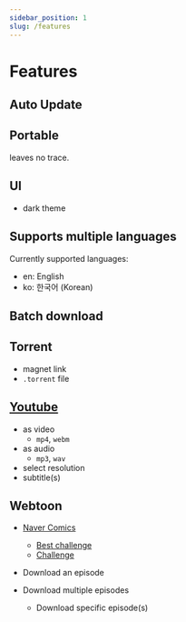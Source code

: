 ```yaml
---
sidebar_position: 1
slug: /features
---
```


# Features

## Auto Update

## Portable

leaves no trace.

## UI

- dark theme

## Supports multiple languages

Currently supported languages:

- en: English
- ko: 한국어 (Korean)

## Batch download

<!-- ```json title="example.json"
{
  "youtube.com": [
    {
      "url": "https://www.youtube.com/watch?v=dQw4w9WgXcQ",
      "fileType": "mp4"
    }
  ]
}
``` -->

## Torrent

- magnet link
- `.torrent` file

## [Youtube](https://youtube.com)

- as video
  - `mp4`, `webm`
- as audio
  - `mp3`, `wav`
- select resolution
- subtitle(s)

## Webtoon

- [Naver Comics](https://comic.naver.com)

  - [Best challenge](https://comic.naver.com/genre/bestChallenge)
  - [Challenge](https://comic.naver.com/genre/challenge)

- Download an episode
- Download multiple episodes
  - Download specific episode(s)
